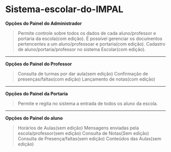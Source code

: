 # Sistema-escolar-do-IMPAL


**Opções do Painel do Administrador**

> Permite controle sobre todos os dados de cada aluno/professor e portaria da escola(com edição).
> É possível gerenciar os documentos pertencentes a um aluno/professoar e portaria(com edição).
> Cadastro de aluno/portaria/professor no sistema Escolar(com edição).


---------------------------------------------------------------------------------------------------------------

**Opções do Painel do Professor**

> Consulta de turmas por dar aula(sem edição)
> Confirmação de presenças/faltas(com edição)
> Lançamento de notas(com edição)

----------------------------------------------------------------------------------------------------------------

**Opções do Painel da Portaria**

> Permite e regita no sistema a entrada de todos os aluno da escola.

----------------------------------------------------------------------------------------------------------------

**Opções do Painel do aluno**

> Horários de Aulas(sem edição)
> Mensagens enviadas pela escola/professor(sem edição)
> Consulta de Notas(Sem edição)
> Consulta de Presença/faltas(sem edição)
> Conteúdos das Aulas(sem edição)

